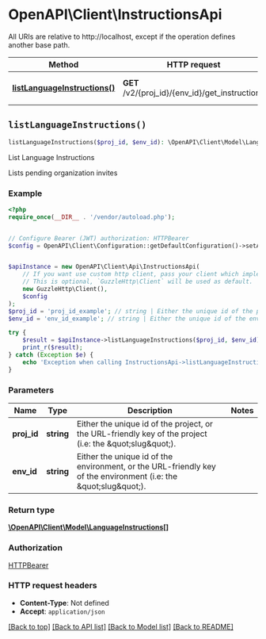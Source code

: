 # OpenAPI\Client\InstructionsApi

All URIs are relative to http://localhost, except if the operation defines another base path.

| Method | HTTP request | Description |
| ------------- | ------------- | ------------- |
| [**listLanguageInstructions()**](InstructionsApi.md#listLanguageInstructions) | **GET** /v2/{proj_id}/{env_id}/get_instructions | List Language Instructions |


## `listLanguageInstructions()`

```php
listLanguageInstructions($proj_id, $env_id): \OpenAPI\Client\Model\LanguageInstructions[]
```

List Language Instructions

Lists pending organization invites

### Example

```php
<?php
require_once(__DIR__ . '/vendor/autoload.php');


// Configure Bearer (JWT) authorization: HTTPBearer
$config = OpenAPI\Client\Configuration::getDefaultConfiguration()->setAccessToken('YOUR_ACCESS_TOKEN');


$apiInstance = new OpenAPI\Client\Api\InstructionsApi(
    // If you want use custom http client, pass your client which implements `GuzzleHttp\ClientInterface`.
    // This is optional, `GuzzleHttp\Client` will be used as default.
    new GuzzleHttp\Client(),
    $config
);
$proj_id = 'proj_id_example'; // string | Either the unique id of the project, or the URL-friendly key of the project (i.e: the \"slug\").
$env_id = 'env_id_example'; // string | Either the unique id of the environment, or the URL-friendly key of the environment (i.e: the \"slug\").

try {
    $result = $apiInstance->listLanguageInstructions($proj_id, $env_id);
    print_r($result);
} catch (Exception $e) {
    echo 'Exception when calling InstructionsApi->listLanguageInstructions: ', $e->getMessage(), PHP_EOL;
}
```

### Parameters

| Name | Type | Description  | Notes |
| ------------- | ------------- | ------------- | ------------- |
| **proj_id** | **string**| Either the unique id of the project, or the URL-friendly key of the project (i.e: the \&quot;slug\&quot;). | |
| **env_id** | **string**| Either the unique id of the environment, or the URL-friendly key of the environment (i.e: the \&quot;slug\&quot;). | |

### Return type

[**\OpenAPI\Client\Model\LanguageInstructions[]**](../Model/LanguageInstructions.md)

### Authorization

[HTTPBearer](../../README.md#HTTPBearer)

### HTTP request headers

- **Content-Type**: Not defined
- **Accept**: `application/json`

[[Back to top]](#) [[Back to API list]](../../README.md#endpoints)
[[Back to Model list]](../../README.md#models)
[[Back to README]](../../README.md)
